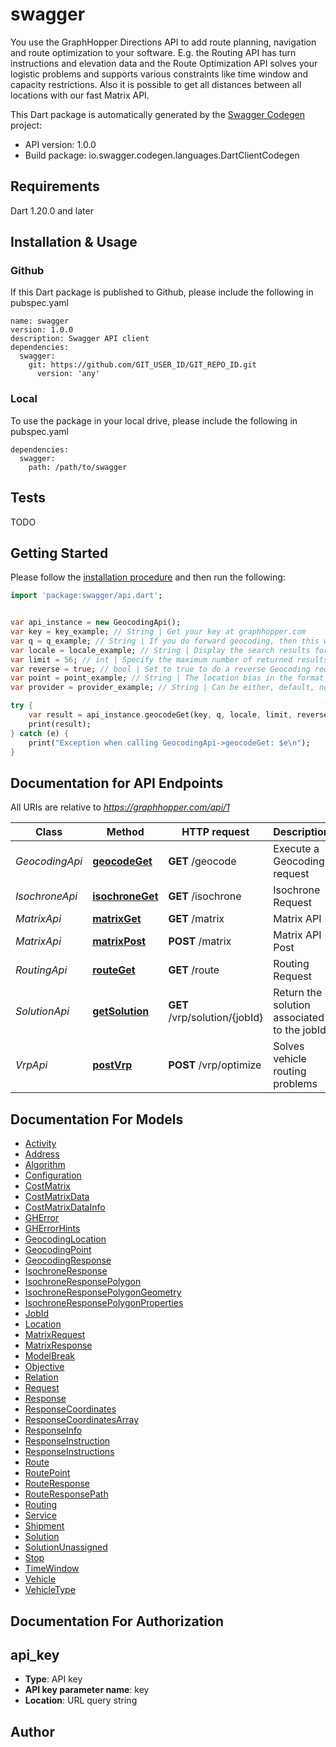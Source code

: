 # swagger
You use the GraphHopper Directions API to add route planning, navigation and route optimization to your software. E.g. the Routing API has turn instructions and elevation data and the Route Optimization API solves your logistic problems and supports various constraints like time window and capacity restrictions. Also it is possible to get all distances between all locations with our fast Matrix API.

This Dart package is automatically generated by the [Swagger Codegen](https://github.com/swagger-api/swagger-codegen) project:

- API version: 1.0.0
- Build package: io.swagger.codegen.languages.DartClientCodegen

## Requirements

Dart 1.20.0 and later

## Installation & Usage

### Github
If this Dart package is published to Github, please include the following in pubspec.yaml
```
name: swagger
version: 1.0.0
description: Swagger API client
dependencies:
  swagger:
    git: https://github.com/GIT_USER_ID/GIT_REPO_ID.git
      version: 'any'
```

### Local
To use the package in your local drive, please include the following in pubspec.yaml
```
dependencies:
  swagger:
    path: /path/to/swagger
```

## Tests

TODO

## Getting Started

Please follow the [installation procedure](#installation--usage) and then run the following:

```dart
import 'package:swagger/api.dart';


var api_instance = new GeocodingApi();
var key = key_example; // String | Get your key at graphhopper.com
var q = q_example; // String | If you do forward geocoding, then this would be a textual description of the address you are looking for
var locale = locale_example; // String | Display the search results for the specified locale. Currently French (fr), English (en), German (de) and Italian (it) are supported. If the locale wasn't found the default (en) is used.
var limit = 56; // int | Specify the maximum number of returned results
var reverse = true; // bool | Set to true to do a reverse Geocoding request, see point parameter
var point = point_example; // String | The location bias in the format 'latitude,longitude' e.g. point=45.93272,11.58803
var provider = provider_example; // String | Can be either, default, nominatim, opencagedata

try {
    var result = api_instance.geocodeGet(key, q, locale, limit, reverse, point, provider);
    print(result);
} catch (e) {
    print("Exception when calling GeocodingApi->geocodeGet: $e\n");
}

```

## Documentation for API Endpoints

All URIs are relative to *https://graphhopper.com/api/1*

Class | Method | HTTP request | Description
------------ | ------------- | ------------- | -------------
*GeocodingApi* | [**geocodeGet**](docs//GeocodingApi.md#geocodeget) | **GET** /geocode | Execute a Geocoding request
*IsochroneApi* | [**isochroneGet**](docs//IsochroneApi.md#isochroneget) | **GET** /isochrone | Isochrone Request
*MatrixApi* | [**matrixGet**](docs//MatrixApi.md#matrixget) | **GET** /matrix | Matrix API
*MatrixApi* | [**matrixPost**](docs//MatrixApi.md#matrixpost) | **POST** /matrix | Matrix API Post
*RoutingApi* | [**routeGet**](docs//RoutingApi.md#routeget) | **GET** /route | Routing Request
*SolutionApi* | [**getSolution**](docs//SolutionApi.md#getsolution) | **GET** /vrp/solution/{jobId} | Return the solution associated to the jobId
*VrpApi* | [**postVrp**](docs//VrpApi.md#postvrp) | **POST** /vrp/optimize | Solves vehicle routing problems


## Documentation For Models

 - [Activity](docs//Activity.md)
 - [Address](docs//Address.md)
 - [Algorithm](docs//Algorithm.md)
 - [Configuration](docs//Configuration.md)
 - [CostMatrix](docs//CostMatrix.md)
 - [CostMatrixData](docs//CostMatrixData.md)
 - [CostMatrixDataInfo](docs//CostMatrixDataInfo.md)
 - [GHError](docs//GHError.md)
 - [GHErrorHints](docs//GHErrorHints.md)
 - [GeocodingLocation](docs//GeocodingLocation.md)
 - [GeocodingPoint](docs//GeocodingPoint.md)
 - [GeocodingResponse](docs//GeocodingResponse.md)
 - [IsochroneResponse](docs//IsochroneResponse.md)
 - [IsochroneResponsePolygon](docs//IsochroneResponsePolygon.md)
 - [IsochroneResponsePolygonGeometry](docs//IsochroneResponsePolygonGeometry.md)
 - [IsochroneResponsePolygonProperties](docs//IsochroneResponsePolygonProperties.md)
 - [JobId](docs//JobId.md)
 - [Location](docs//Location.md)
 - [MatrixRequest](docs//MatrixRequest.md)
 - [MatrixResponse](docs//MatrixResponse.md)
 - [ModelBreak](docs//ModelBreak.md)
 - [Objective](docs//Objective.md)
 - [Relation](docs//Relation.md)
 - [Request](docs//Request.md)
 - [Response](docs//Response.md)
 - [ResponseCoordinates](docs//ResponseCoordinates.md)
 - [ResponseCoordinatesArray](docs//ResponseCoordinatesArray.md)
 - [ResponseInfo](docs//ResponseInfo.md)
 - [ResponseInstruction](docs//ResponseInstruction.md)
 - [ResponseInstructions](docs//ResponseInstructions.md)
 - [Route](docs//Route.md)
 - [RoutePoint](docs//RoutePoint.md)
 - [RouteResponse](docs//RouteResponse.md)
 - [RouteResponsePath](docs//RouteResponsePath.md)
 - [Routing](docs//Routing.md)
 - [Service](docs//Service.md)
 - [Shipment](docs//Shipment.md)
 - [Solution](docs//Solution.md)
 - [SolutionUnassigned](docs//SolutionUnassigned.md)
 - [Stop](docs//Stop.md)
 - [TimeWindow](docs//TimeWindow.md)
 - [Vehicle](docs//Vehicle.md)
 - [VehicleType](docs//VehicleType.md)


## Documentation For Authorization


## api_key

- **Type**: API key
- **API key parameter name**: key
- **Location**: URL query string


## Author




